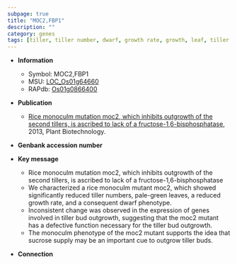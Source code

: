 ```yaml
---
subpage: true
title: "MOC2,FBP1"
description: ""
category: genes
tags: [tiller, tiller number, dwarf, growth rate, growth, leaf, tiller bud outgrowth, sucrose, sucrose supply]
---
```


* **Information**  
    + Symbol: MOC2,FBP1  
    + MSU: [LOC_Os01g64660](http://rice.plantbiology.msu.edu/cgi-bin/ORF_infopage.cgi?orf=LOC_Os01g64660)  
    + RAPdb: [Os01g0866400](http://rapdb.dna.affrc.go.jp/viewer/gbrowse_details/irgsp1?name=Os01g0866400)  

* **Publication**  
    + [Rice monoculm mutation moc2, which inhibits outgrowth of the second tillers, is ascribed to lack of a fructose-1,6-bisphosphatase](http://www.ncbi.nlm.nih.gov/pubmed?term=Rice+monoculm+mutation+moc2,+which+inhibits+outgrowth+of+the+second+tillers,+is+ascribed+to+lack+of+a+fructose-1,6-bisphosphatase%5BTitle%5D), 2013, Plant Biotechnology.

* **Genbank accession number**  

* **Key message**  
    + Rice monoculm mutation moc2, which inhibits outgrowth of the second tillers, is ascribed to lack of a fructose-1,6-bisphosphatase
    + We characterized a rice monoculm mutant moc2, which showed significantly reduced tiller numbers, pale-green leaves, a reduced growth rate, and a consequent dwarf phenotype.
    + Inconsistent change was observed in the expression of genes involved in tiller bud outgrowth, suggesting that the moc2 mutant has a defective function necessary for the tiller bud outgrowth.
    + The monoculm phenotype of the moc2 mutant supports the idea that sucrose supply may be an important cue to outgrow tiller buds.

* **Connection**  



